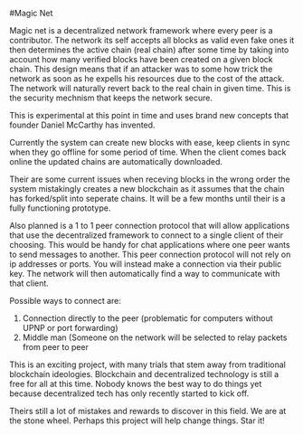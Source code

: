 #Magic Net

Magic net is a decentralized network framework where every peer is a contributor. The network its self accepts all blocks as valid even fake ones it then determines
the active chain (real chain) after some time by taking into account how many verified blocks have been created on a given block chain.
This design means that if an attacker was to some how trick the network as soon as he expells his resources due to the cost of the attack. The network will naturally 
revert back to the real chain in given time. This is the security mechnism that keeps the network secure.

This is experimental at this point in time and uses brand new concepts that founder Daniel McCarthy has invented. 

Currently the system can create new blocks with ease, keep clients in sync when they go offline for some period of time. When the client comes back online the updated
chains are automatically downloaded. 

Their are some current issues when receving blocks in the wrong order the system mistakingly creates a new blockchain as it assumes that the chain
has forked/split into seperate chains. It will be a few months until their is a fully functioning prototype.

Also planned is a 1 to 1 peer connection protocol that will allow applications that use the decentralized framework to connect to a single client of their
choosing. This would be handy for chat applications where one peer wants to send messages to another. This peer connection protocol will not rely on ip addresses
or ports. You will instead make a connection via their public key. The network will then automatically find a way to communicate with that client.

Possible ways to connect are:
1. Connection directly to the peer (problematic for computers without UPNP or port forwarding)
2. Middle man (Someone on the network will be selected to relay packets from peer to peer

This is an exciting project, with many trials that stem away from traditional blockchain ideologies. Blockchain and decentralized technology is still a free for all at
this time. Nobody knows the best way to do things yet because decentralized tech has only recently started to kick off.

Theirs still a lot of mistakes and rewards to discover in this field. We are at the stone wheel. Perhaps this project will help change things.
Star it!
